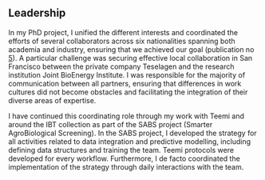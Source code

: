 ## Leadership
In my PhD project, I unified the different interests and coordinated the efforts of several collaborators across six nationalities spanning both academia and industry, ensuring that we achieved our goal (publication no [5](#pub-5)). A particular challenge was securing effective local collaboration in San Francisco between the private company Teselagen and the research institution Joint BioEnergy Institute. I was responsible for the majority of communication between all partners, ensuring that differences in work cultures did not become obstacles and facilitating the integration of their diverse areas of expertise.

I have continued this coordinating role through my work with Teemi and around the IBT collection as part of the SABS project (Smarter AgroBiological Screening). In the SABS project, I developed the strategy for all activities related to data integration and predictive modelling, including defining data structures and training the team. Teemi protocols were developed for every workflow. Furthermore, I de facto coordinated the implementation of the strategy through daily interactions with the team.
